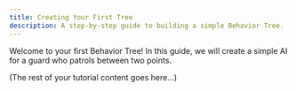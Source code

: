 ```yaml
---
title: Creating Your First Tree
description: A step-by-step guide to building a simple Behavior Tree.
---
```


Welcome to your first Behavior Tree! In this guide, we will create a simple AI for a guard who patrols between two points.

(The rest of your tutorial content goes here...)